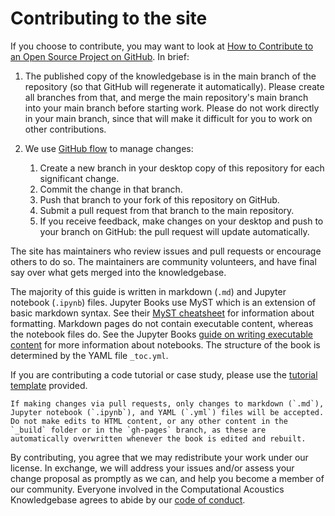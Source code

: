 # Contributing to the site

If you choose to contribute, you may want to look at [How to Contribute to an Open Source Project on GitHub](https://app.egghead.io/playlists/how-to-contribute-to-an-open-source-project-on-github). In brief:

1. The published copy of the knowledgebase is in the main branch of the repository (so that GitHub will regenerate it automatically). Please create all branches from that, and merge the main repository's main branch into your main branch before starting work. Please do not work directly in your main branch, since that will make it difficult for you to work on other contributions.

2. We use [GitHub flow](https://guides.github.com/introduction/flow/) to manage changes:
    1. Create a new branch in your desktop copy of this repository for each significant change.
    2. Commit the change in that branch.
    3. Push that branch to your fork of this repository on GitHub.
    4. Submit a pull request from that branch to the main repository.
    5. If you receive feedback, make changes on your desktop and push to your branch on GitHub: the pull request will update automatically.
	
The site has maintainers who review issues and pull requests or encourage others to do so. The maintainers are community volunteers, and have final say over what gets merged into the knowledgebase.

The majority of this guide is written in markdown (`.md`) and Jupyter notebook (`.ipynb`) files. Jupyter Books use MyST which is an extension of basic markdown syntax. See their [MyST cheatsheet](https://jupyterbook.org/reference/cheatsheet.html) for information about formatting. Markdown pages do not contain executable content, whereas the notebook files do. See the Jupyter Books [guide on writing executable content](https://jupyterbook.org/content/executable/index.html) for more information about notebooks. The structure of the book is determined by the YAML file `_toc.yml`.

If you are contributing a code tutorial or case study, please use the [tutorial template](code-template) provided.

```{warning}
If making changes via pull requests, only changes to markdown (`.md`), Jupyter notebook (`.ipynb`), and YAML (`.yml`) files will be accepted. Do not make edits to HTML content, or any other content in the `_build` folder or in the `gh-pages` branch, as these are automatically overwritten whenever the book is edited and rebuilt. 
```

By contributing, you agree that we may redistribute your work under our license. In exchange, we will address your issues and/or assess your change proposal as promptly as we can, and help you become a member of our community. Everyone involved in the Computational Acoustics Knowledgebase agrees to abide by our [code of conduct](code-of-conduct).